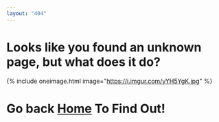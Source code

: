 ```yaml
---
layout: "404"
---
```

<div class="text-center">

<h1> Looks like you found an unknown page, but what does it do? </h1>

{% include oneimage.html image="https://i.imgur.com/yYH5YgK.jpg" %}

<h1>Go back <a href={{site.url}}>Home</a> To Find Out!</h1>

</div>